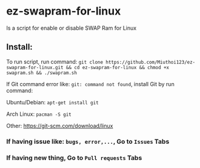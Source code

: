 # ez-swapram-for-linux
Is a script for enable or disable SWAP Ram for Linux

## Install: 
To run script, run command: `git clone https://github.com/Miuthoi123/ez-swapram-for-linux.git && cd ez-swapram-for-linux && chmod +x swapram.sh && ./swapram.sh`

If Git command error like: `git: command not found`, install Git by run command: 

Ubuntu/Debian: `apt-get install git`

Arch Linux: `pacman -S git`

Other: https://git-scm.com/download/linux

### If having issue like: `bugs, error,...`, Go to `Issues` Tabs
### If having new thing, Go to `Pull requests` Tabs
